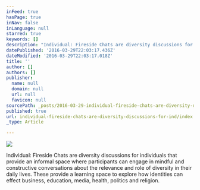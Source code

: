 ```yaml
---
inFeed: true
hasPage: true
inNav: false
inLanguage: null
starred: true
keywords: []
description: "Individual: Fireside Chats are diversity discussions for individuals\_that provide an\_informal space where participants can engage in mindful and constructive conversations about the relevance and role of diversity in their daily lives. These provide a learning space to explore how identities can effect business, education, media, health, politics and religion."
datePublished: '2016-03-29T22:03:17.436Z'
dateModified: '2016-03-29T22:03:17.018Z'
title: ''
author: []
authors: []
publisher:
  name: null
  domain: null
  url: null
  favicon: null
sourcePath: _posts/2016-03-29-individual-fireside-chats-are-diversity-discussions-for-ind.md
published: true
url: individual-fireside-chats-are-diversity-discussions-for-ind/index.html
_type: Article

---
```

![](https://the-grid-user-content.s3-us-west-2.amazonaws.com/27293a4c-2229-4819-807d-e3e54c766475.jpg)

Individual: Fireside Chats are diversity discussions for individuals that provide an informal space where participants can engage in mindful and constructive conversations about the relevance and role of diversity in their daily lives. These provide a learning space to explore how identities can effect business, education, media, health, politics and religion.